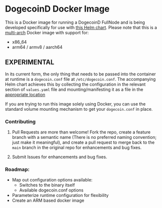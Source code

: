 # DogecoinD Docker Image
  This is a Docker image for running a DogecoinD FullNode and is being developed specifically for use with [this Helm chart](https://github.com/Aither-Architect/dogecoin-helm). Please note that this is a [multi-arch](https://docs.docker.com/desktop/multi-arch/) Docker image with support for:
  - x86_64
  - arm64 / armv8 / aarch64


## EXPERIMENTAL

In its current form, the only thing that needs to be passed into the container at runtime is a `dogecoin.conf` file at `/etc/dogecoin.conf`. The accompanying Helm chart achieves this by collecting the configuration in the relevant section of `values.yaml` file and mounting/manifesting it as a file in the [appropriate location](https://github.com/Aither-Architect/dogecoin-helm/blob/main/templates/deployment.yaml#L38)

If you are trying to run this image solely using Docker, you can use the standard volume mounting mechanism to get your `dogecoin.conf` in place.

### Contributing
1. Pull Requests are more than welcome! Fork the repo, create a feature branch with a semantic name (There is no preferred naming convention; just make it meaningful), and create a pull request to merge back to the `main` branch in the original repo for enhancements and bug fixes. 

2. Submit Issues for enhancements and bug fixes.


### Roadmap:
- Map out configuration options available:
  - Switches to the binary itself
  - Available dogecoin.conf options
- Parameterize runtime configuration for flexibility
- Create an ARM based docker image